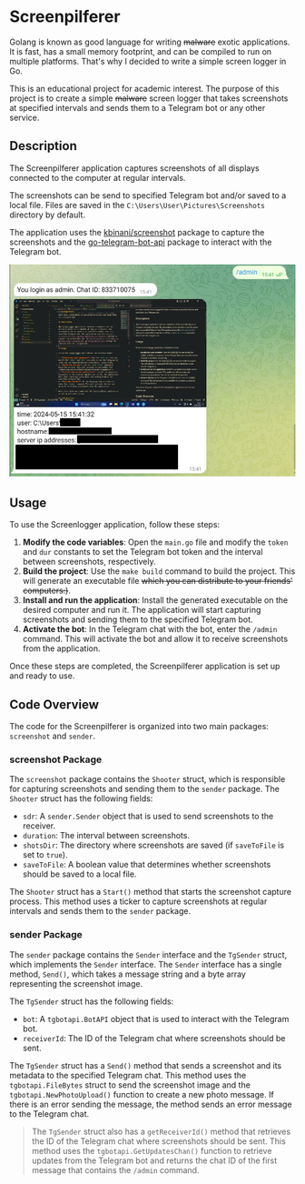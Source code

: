 # Screenpilferer

Golang is known as good language for writing ~~malware~~ exotic applications. It is fast, has a small memory footprint, and can be compiled to run on multiple platforms. 
That's why I decided to write a simple screen logger in Go.

This is an educational project for academic interest. The purpose of this project is to create a simple ~~malware~~ screen logger that takes screenshots at specified intervals and sends them to a Telegram bot or any other service.

## Description

The Screenpilferer application captures screenshots of all displays connected to the computer at regular intervals. 

The screenshots can be send to specified Telegram bot and/or saved to a local file. Files are saved in the `C:\Users\User\Pictures\Screenshots` directory by default.

The application uses the [kbinani/screenshot](https://github.com/kbinani/screenshot) package to capture the screenshots and the [go-telegram-bot-api](https://github.com/go-telegram-bot-api/telegram-bot-api) package to interact with the Telegram bot.

![Example](./img/usage_exmpl.png)

## Usage

To use the Screenlogger application, follow these steps:

1. **Modify the code variables**: Open the `main.go` file and modify the `token` and `dur` constants to set the Telegram bot token and the interval between screenshots, respectively.
2. **Build the project**: Use the `make build` command to build the project. This will generate an executable file ~~which you can distribute to your friends' computers:)~~.
3. **Install and run the application**: Install the generated executable on the desired computer and run it. The application will start capturing screenshots and sending them to the specified Telegram bot.
4. **Activate the bot**: In the Telegram chat with the bot, enter the `/admin` command. This will activate the bot and allow it to receive screenshots from the application.

Once these steps are completed, the Screenpilferer application is set up and ready to use.

## Code Overview

The code for the Screenpilferer is organized into two main packages: `screenshot` and `sender`.

### screenshot Package

The `screenshot` package contains the `Shooter` struct, which is responsible for capturing screenshots and sending them to the `sender` package. The `Shooter` struct has the following fields:

* `sdr`: A `sender.Sender` object that is used to send screenshots to the receiver.
* `duration`: The interval between screenshots.
* `shotsDir`: The directory where screenshots are saved (if `saveToFile` is set to `true`).
* `saveToFile`: A boolean value that determines whether screenshots should be saved to a local file.

The `Shooter` struct has a `Start()` method that starts the screenshot capture process. This method uses a ticker to capture screenshots at regular intervals and sends them to the `sender` package.

### sender Package

The `sender` package contains the `Sender` interface and the `TgSender` struct, which implements the `Sender` interface. The `Sender` interface has a single method, `Send()`, which takes a message string and a byte array representing the screenshot image.

The `TgSender` struct has the following fields:

* `bot`: A `tgbotapi.BotAPI` object that is used to interact with the Telegram bot.
* `receiverId`: The ID of the Telegram chat where screenshots should be sent.

The `TgSender` struct has a `Send()` method that sends a screenshot and its metadata to the specified Telegram chat. This method uses the `tgbotapi.FileBytes` struct to send the screenshot image and the `tgbotapi.NewPhotoUpload()` function to create a new photo message. If there is an error sending the message, the method sends an error message to the Telegram chat.

> The `TgSender` struct also has a `getReceiverId()` method that retrieves the ID of the Telegram chat where screenshots should be sent. This method uses the `tgbotapi.GetUpdatesChan()` function to retrieve updates from the Telegram bot and returns the chat ID of the first message that contains the `/admin` command.